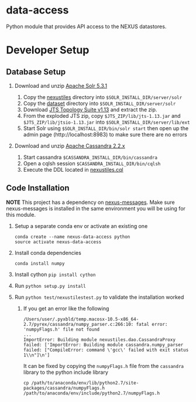 data-access
=====

Python module that provides API access to the NEXUS datastores.

# Developer Setup

## Database Setup

1. Download and unzip [Apache Solr 5.3.1](http://archive.apache.org/dist/lucene/solr/5.3.1/)

    1. Copy the [nexustiles](config/schemas/solr/nexustiles) directory into `$SOLR_INSTALL_DIR/server/solr`
    2. Copy the [dataset](config/schemas/solr/dataset) directory into `$SOLR_INSTALL_DIR/server/solr`
    3. Download [JTS Topology Suite v1.13](https://sourceforge.net/projects/jts-topo-suite/files/jts/1.13/) and extract the zip.
    4. From the exploded JTS zip, copy `$JTS_ZIP/lib/jts-1.13.jar` and `$JTS_ZIP/lib/jtsio-1.13.jar` into `$SOLR_INSTALL_DIR/server/lib/ext`
    5. Start Solr using `$SOLR_INSTALL_DIR/bin/solr start` then open up the admin page (http://localhost:8983) to make sure there are no errors

2. Download and unzip [Apache Cassandra 2.2.x](http://cassandra.apache.org/download/)

    1. Start cassandra `$CASSANDRA_INSTALL_DIR/bin/cassandra`
    2. Open a cqlsh session `$CASSANDRA_INSTALL_DIR/bin/cqlsh`
    3. Execute the DDL located in [nexustiles.cql](config/schemas/cassandra/nexustiles.cql)

## Code Installation

**NOTE** This project has a dependency on [nexus-messages](https://github.jpl.nasa.gov/thuang/nexus/tree/master/nexus-ingest/nexus-messages). Make sure nexus-messages is installed in the same environment you will be using for this module.

1. Setup a separate conda env or activate an existing one

    ````
    conda create --name nexus-data-access python
    source activate nexus-data-access
    ````

2. Install conda dependencies

    ````
    conda install numpy
    ````

3. Install cython `pip install cython`

4. Run `python setup.py install`

5. Run `python test/nexustilestest.py` to validate the installation worked
    1. If you get an error like the following

        ````
        /Users/user/.pyxbld/temp.macosx-10.5-x86_64-2.7/pyrex/cassandra/numpy_parser.c:266:10: fatal error: 'numpyFlags.h' file not found
        ...
        ImportError: Building module nexustiles.dao.CassandraProxy failed: ['ImportError: Building module cassandra.numpy_parser failed: ["CompileError: command \'gcc\' failed with exit status 1\\n"]\n']
        ````

        It can be fixed by copying the `numpyFlags.h` file from the `cassandra` library to the python include library

        ````
        cp /path/to/anaconda/env/lib/python2.7/site-packages/cassandra/numpyFlags.h /path/to/anaconda/env/include/python2.7/numpyFlags.h
        ````